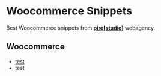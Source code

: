 # Woocommerce Snippets
Best Woocommerce snippets from [**piro[studio]**](http://pirostudio.pl) webagency.

## Woocommerce
* [test](http://pirostudio.pl)
* test


